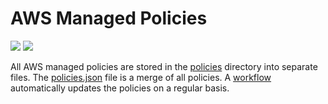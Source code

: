 # AWS Managed Policies

![](https://shields.io/date/1663571592.svg?label=last%20run)
![](https://shields.io/date/1663571592.svg?label=last%20updated)

All AWS managed policies are stored in the [policies](policies) directory into
separate files. The [policies.json](policies/policies.json) file is a merge of
all policies. A [workflow](.github/workflows/list-policies.yaml) automatically
updates the policies on a regular basis.
